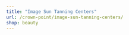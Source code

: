```yaml
---
title: "Image Sun Tanning Centers"
url: /crown-point/image-sun-tanning-centers/
shop: beauty
---
```

